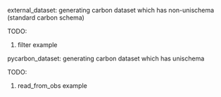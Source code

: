 external_dataset: generating carbon dataset which has non-unischema (standard carbon schema)

TODO:
1. filter example

pycarbon_dataset: generating carbon dataset which has unischema

TODO:
1. read_from_obs example

